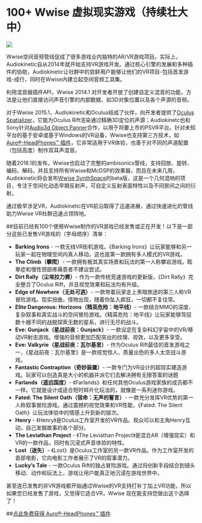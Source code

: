 # 100+ Wwise 虚拟现实游戏（持续壮大中）

![](https://github.com/akchina/learnwwisecn/blob/master/100+%20Wwise%20Virtual%20Reality%20Games%20(and%20counting...)/images/Screen_Shot_2016-08-08_at_4.57.22_PM.png?raw=true)

Wwise空间音频管线促成了很多游戏业内独特的AR/VR游戏项目。实际上，Audiokinetic自从2014年就开始支持VR游戏开发。通过核心引擎的发展和多种插件的协助，Audiokinetic让社群中的尝鲜用户能够让他们的VR项目-包括首发游戏-成行，同时在Wwise内建立起空间音频工具集。
利用混音器插件API，Wwise 2014.1 对开发者开放了创建自定义混音的功能，方法是让他们直接访问声音引擎的内部数据，如3D对象位置以及各个声源的音频。
对于Wwise 2015.1，Audiokinetic和Oculus结成了伙伴，向开发者提供了[Oculus Spatializer](https://developer.oculus.com/documentation/audiosdk/latest/concepts/book-osp-wwise/)，它能为Oculus Rift渲染通过精确3D定位的声源；Audiokinetc也和Sony针对[Audio3d Object Panner](https://www.audiokinetic.com/products/wwise-vr/)合作，以用于将要上市的PSVR平台。针对未知平台的基于安卓或基于Windows的VR设备，Wwise也支持第三方技术，如[Auro®-HeadPhones™ 插件](http://info.audiokinetic.com/wwisevrgrant_auro3d)，它非常适用于VR体验，也善于对不同的声道配置（包括高度）制作双耳声混音。随着2016.1的发布，Wwise也启动了完整的ambisonics管线，支持回放、旋转、编码、解码，并且支持所有Wwise和McDSP的效果器，而且在未来几周，Audiokinetic将会发布[Wwise SynthSpace](http://info.audiokinetic.com/wwise-spatial-audio-0)的beta版，这是一个几何混响的项目，专注于空间化动态早期反射声，可自定义反射表面特性以及不同房间之间的衍射。
通过极早涉足VR，Audiokinetic在VR前沿取得了迅速进展，通过快速进化的管线助力Wwise VR社群迅速占领阵地。
##目前已经有100个使用Wwise制作的VR游戏已经发售或正在开发！以下是一部分这些已发售VR游戏的（字母顺序）清单：
* **Barking Irons** - 一款无线VR街机游戏。《Barking Irons》让玩家能够和另一玩家一起在物理空间内真人移动。这也是第一款拥有多人模式的VR游戏。* **The Climb（攀爬）**- 一款拥有极其真实场景和玩法的第一人称攀岩游戏。眩晕症和慢性颈部疼痛患者不建议尝试。* **Dirt Rally（尘埃拉力赛）**- 作为一款传统竞速游戏的更新版，《Dirt Rally》完全整合了Oculus Rift，并且视觉效果和玩法均有升级。* **Edge of Nowhere（无处可逃）**- 一款带着玩家走上黑暗旅途的第三人称VR冒险游戏。现实扭曲，怪物出现，随着你坠入疯狂，一切都不复往常。 * **Elite Dangerous: Horizons（精英危险：地平线）**- 一款结合MMO的深度、复杂叙事和真实战斗的空间冒险游戏。《精英危险：地平线》让玩家能够驾驭数十艘不同的战舰探索无数的星系，进行无尽的战斗。* **Eve: Gunjack（星战前夜：Gunjack）**- 一款设定在复杂科幻宇宙中的VR/移动VR射击游戏。增强的音频更加匹配突出的纹理、视效，以及更多享受。 * **Eve: Valkyrie（星战前夜：瓦尔基里）**- 作为Oculus Rift最佳的首发游戏之一，《星战前夜：瓦尔基里》是一款视觉惊人、质量出色的多人太空战斗游戏。* **Fantastic Contraption（奇妙装置）**- 一款专门为VR设计的超现实建造游戏。玩家可以创造真是大小的机器并派它们去解决拥有无限答案的谜题* **Farlands（遥远国度）**- 《Farlands》和任何其他Oculus游戏家族的成员都不一样。它就是设计成适合短时碎片化玩法的，就像是一系列迷你游戏。* **Fated: The Silent Oath（宿命：无声的誓言）**- 一款充分发挥VR优势的第一人称叙事冒险游戏。通过震撼的视觉效果和VR性能，《Fated: The Silent Oath》让玩法体验中的情感上升到新的层次。* **Henry** - 《Henry》是Oculus工作室开发的VR作品。观众可以和主角Henry互动，自己发掘故事的各个部分。* **The Leviathan Project** - 《The Leviathan Project》是混合AR（增强现实）和VR的一款作品，同时有沉浸式声音体验的特性。 * **Lost（迷失）**- 《Lost》是Oculus工作室的另一款VR作品。作为工作室开发的首部电影，它向电影工作者展示了VR的叙事潜力。* **Lucky’s Tale** - 一款Oculus Rift的独占冒险游戏。通过将创新手段结合到镜头移动、动作和玩法上，游戏让用户能真正地沉浸在游戏世界中。
甚至连已发售的非VR游戏都开始通过Wwise的VR支持打补丁加上VR功能，所以如果您已经发售了游戏，又觉得它适合VR，Wwise 现在能支持您做出这个选择了！ ##[点此免费获得 Auro®-HeadPhones™ 插件](http://cta-service-cms2.hubspot.com/ctas/v2/public/cs/c/?cta_guid=42c2f18c-cdde-4823-9de5-02e03be1034b&placement_guid=9955f8f8-1a36-4596-b391-5981f5e3de56&portal_id=1940263&redirect_url=APefjpGnLxArE-K4K-7yoRyAyWfiophyRVeMXaSeeofSGW2F8WpQD7WZ2YQyz0LRfnJ1z2pZXkjWvHalWs3SdYHgkDl4jx7Ljf_xcuEPt0gc4LHrN5oiyqSjgzVqAty1Ynd3TYjf1eqD9IbAQGBVuYRIFMqqZQnjaOVEeu-IFALY-hnuMM_Lntqp3rm2iITFOCoJZXbL2lyqNgNiFDFGAGhTh165JjxqiV7iUdMLKX3xG-KdwofI9_QjCv5fUVNh5QyY2ckREjVaNFFjhQbl3Gso-hnDGkHJZc_QWjoFcgjWTAcTh5V_-qc&hsutk=e9b879c3cbe940b558fad4e69db59f76&utm_referrer=http%3A%2F%2Fblog.audiokinetic.com%2Fvr-games-that-run-on-wwise-1&canon=http%3A%2F%2Fblog.audiokinetic.com%2Fvr-games-that-run-on-wwise-1&__hstc=170909823.e9b879c3cbe940b558fad4e69db59f76.1465437682329.1475892260865.1475918243850.205&__hssc=170909823.9505.1475918243850&__hsfp=1874498977)
